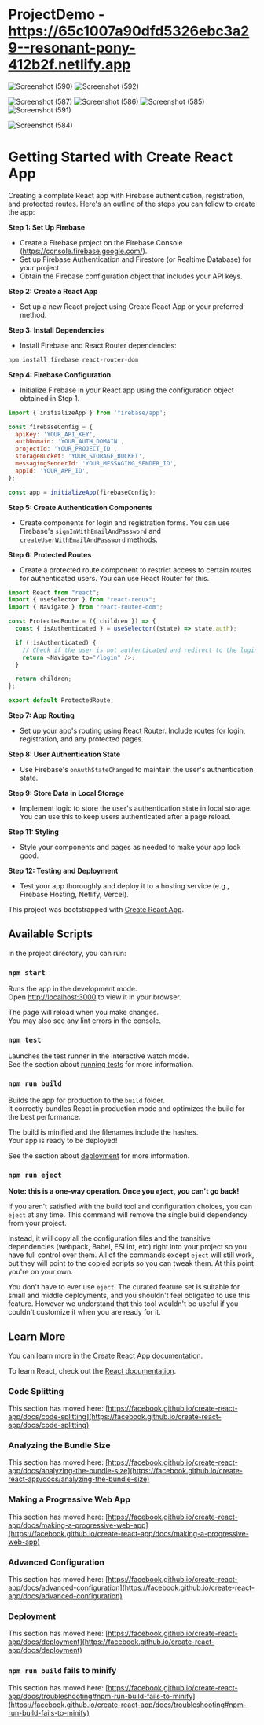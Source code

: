 # ProjectDemo - https://65c1007a90dfd5326ebc3a29--resonant-pony-412b2f.netlify.app
![Screenshot (590)](https://github.com/Kashifraza1208/React-Firebase-webpage/assets/60813449/82262a12-d589-4a81-9caf-85eb22b0a316)
![Screenshot (592)](https://github.com/Kashifraza1208/React-Firebase-webpage/assets/60813449/1ecb0642-831d-48d4-8364-f09801795400)

![Screenshot (587)](https://github.com/Kashifraza1208/React-Firebase-webpage/assets/60813449/00ee2cc6-8fcf-4dde-aa89-47f018b9a1db)
![Screenshot (586)](https://github.com/Kashifraza1208/React-Firebase-webpage/assets/60813449/88228543-b4b7-4731-8b21-b3efd604c8a6)
![Screenshot (585)](https://github.com/Kashifraza1208/React-Firebase-webpage/assets/60813449/dc85a51b-5186-4a06-bc3e-df335dd66566)
![Screenshot (591)](https://github.com/Kashifraza1208/React-Firebase-webpage/assets/60813449/4e34ab13-744d-49c7-bbab-c73094bf7879)

![Screenshot (584)](https://github.com/Kashifraza1208/React-Firebase-webpage/assets/60813449/33ca4e3d-7eed-4634-87ac-57df8ae21bcc)


# Getting Started with Create React App
Creating a complete React app with Firebase authentication, registration, and protected routes.
Here's an outline of the steps you can follow to create the app:

**Step 1: Set Up Firebase**

- Create a Firebase project on the Firebase Console (https://console.firebase.google.com/).
- Set up Firebase Authentication and Firestore (or Realtime Database) for your project.
- Obtain the Firebase configuration object that includes your API keys.

**Step 2: Create a React App**

- Set up a new React project using Create React App or your preferred method.

**Step 3: Install Dependencies**

- Install Firebase and React Router dependencies:

```bash
npm install firebase react-router-dom
```

**Step 4: Firebase Configuration**

- Initialize Firebase in your React app using the configuration object obtained in Step 1.

```javascript
import { initializeApp } from 'firebase/app';

const firebaseConfig = {
  apiKey: 'YOUR_API_KEY',
  authDomain: 'YOUR_AUTH_DOMAIN',
  projectId: 'YOUR_PROJECT_ID',
  storageBucket: 'YOUR_STORAGE_BUCKET',
  messagingSenderId: 'YOUR_MESSAGING_SENDER_ID',
  appId: 'YOUR_APP_ID',
};

const app = initializeApp(firebaseConfig);
```

**Step 5: Create Authentication Components**

- Create components for login and registration forms. You can use Firebase's `signInWithEmailAndPassword` and `createUserWithEmailAndPassword` methods.

**Step 6: Protected Routes**

- Create a protected route component to restrict access to certain routes for authenticated users. You can use React Router for this.

```javascript
import React from "react";
import { useSelector } from "react-redux";
import { Navigate } from "react-router-dom";

const ProtectedRoute = ({ children }) => {
  const { isAuthenticated } = useSelector((state) => state.auth);

  if (!isAuthenticated) {
    // Check if the user is not authenticated and redirect to the login page
    return <Navigate to="/login" />;
  }

  return children;
};

export default ProtectedRoute;

```

**Step 7: App Routing**

- Set up your app's routing using React Router. Include routes for login, registration, and any protected pages.

**Step 8: User Authentication State**

- Use Firebase's `onAuthStateChanged` to maintain the user's authentication state.

**Step 9: Store Data in Local Storage**

- Implement logic to store the user's authentication state in local storage. You can use this to keep users authenticated after a page reload.


**Step 11: Styling**

- Style your components and pages as needed to make your app look good.

**Step 12: Testing and Deployment**

- Test your app thoroughly and deploy it to a hosting service (e.g., Firebase Hosting, Netlify, Vercel).



This project was bootstrapped with [Create React App](https://github.com/facebook/create-react-app).

## Available Scripts

In the project directory, you can run:

### `npm start`

Runs the app in the development mode.\
Open [http://localhost:3000](http://localhost:3000) to view it in your browser.

The page will reload when you make changes.\
You may also see any lint errors in the console.

### `npm test`

Launches the test runner in the interactive watch mode.\
See the section about [running tests](https://facebook.github.io/create-react-app/docs/running-tests) for more information.

### `npm run build`

Builds the app for production to the `build` folder.\
It correctly bundles React in production mode and optimizes the build for the best performance.

The build is minified and the filenames include the hashes.\
Your app is ready to be deployed!

See the section about [deployment](https://facebook.github.io/create-react-app/docs/deployment) for more information.

### `npm run eject`

**Note: this is a one-way operation. Once you `eject`, you can't go back!**

If you aren't satisfied with the build tool and configuration choices, you can `eject` at any time. This command will remove the single build dependency from your project.

Instead, it will copy all the configuration files and the transitive dependencies (webpack, Babel, ESLint, etc) right into your project so you have full control over them. All of the commands except `eject` will still work, but they will point to the copied scripts so you can tweak them. At this point you're on your own.

You don't have to ever use `eject`. The curated feature set is suitable for small and middle deployments, and you shouldn't feel obligated to use this feature. However we understand that this tool wouldn't be useful if you couldn't customize it when you are ready for it.

## Learn More

You can learn more in the [Create React App documentation](https://facebook.github.io/create-react-app/docs/getting-started).

To learn React, check out the [React documentation](https://reactjs.org/).

### Code Splitting

This section has moved here: [https://facebook.github.io/create-react-app/docs/code-splitting](https://facebook.github.io/create-react-app/docs/code-splitting)

### Analyzing the Bundle Size

This section has moved here: [https://facebook.github.io/create-react-app/docs/analyzing-the-bundle-size](https://facebook.github.io/create-react-app/docs/analyzing-the-bundle-size)

### Making a Progressive Web App

This section has moved here: [https://facebook.github.io/create-react-app/docs/making-a-progressive-web-app](https://facebook.github.io/create-react-app/docs/making-a-progressive-web-app)

### Advanced Configuration

This section has moved here: [https://facebook.github.io/create-react-app/docs/advanced-configuration](https://facebook.github.io/create-react-app/docs/advanced-configuration)

### Deployment

This section has moved here: [https://facebook.github.io/create-react-app/docs/deployment](https://facebook.github.io/create-react-app/docs/deployment)

### `npm run build` fails to minify

This section has moved here: [https://facebook.github.io/create-react-app/docs/troubleshooting#npm-run-build-fails-to-minify](https://facebook.github.io/create-react-app/docs/troubleshooting#npm-run-build-fails-to-minify)
